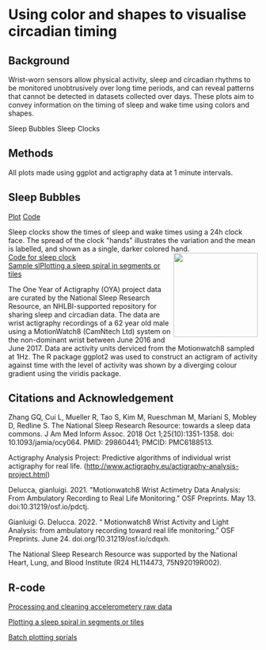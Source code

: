 # Using color and shapes to visualise circadian timing

## Background</summary>
Wrist-worn sensors allow physical activity, sleep and circadian rhythms to be monitored unobtrusively over long time periods, and can reveal patterns that cannot be detected in datasets collected over days. These plots aim to convey information on the timing of sleep and wake time using colors and shapes.

</details>
 Sleep Bubbles
 Sleep Clocks
 
 
##  Methods
All plots made using ggplot and actigraphy data at 1 minute intervals.

## Sleep Bubbles
[Plot](Images/Picture4.jpg)
[Code](/Code/bedtime_plot.R)  


Sleep clocks show the times of sleep and wake times using a 24h clock face.  The spread of the clock "hands" illustrates the variation and the mean is labelled, and shown as a single, darker colored hand.  
<img align="right" width=170 src="https://user-images.githubusercontent.com/29300100/214536508-6ed2b0b6-ac03-4094-9003-837cfd7b63c8.png">
[Code for sleep clock](/code/sleep_clocks.R)  
[Sample slPlotting a sleep spiral in segments or tiles](/analysis/Spirals_plotting.R)          
              
The One Year of Actigraphy (OYA) project data are curated by the National Sleep Research Resource, an NHLBI-supported repository for sharing sleep and circadian data. The data are wrist actigraphy recordings of a 62 year old male using a MotionWatch8 (CamNtech Ltd) system on the non-dominant wrist between June 2016 and June 2017.  Data are activity units derviced from the Motionwatch8 sampled at 1Hz. The R package ggplot2 was used to construct an actigram of activity against time with the level of activity was shown by a diverging colour gradient using the viridis package. 

## Citations and Acknowledgement

Zhang GQ, Cui L, Mueller R, Tao S, Kim M, Rueschman M, Mariani S, Mobley D, Redline S. The National Sleep Research Resource: towards a sleep data commons. J Am Med Inform Assoc. 2018 Oct 1;25(10):1351-1358. doi: 10.1093/jamia/ocy064. PMID: 29860441; PMCID: PMC6188513.

Actigraphy Analysis Project: Predictive algorithms of individual wrist actigraphy for real life. (http://www.actigraphy.eu/actigraphy-analysis-project.html)

Delucca, gianluigi. 2021. "Motionwatch8 Wrist Actimetry Data Analysis: From Ambulatory Recording to Real Life Monitoring." OSF Preprints. May 13. doi:10.31219/osf.io/pdctj.

Gianluigi G. Delucca. 2022. “ Motionwatch8 Wrist Activity and Light Analysis: from ambulatory recording toward real life monitoring.” OSF Preprints. June 24. doi.org/10.31219/osf.io/cdqxh.

The National Sleep Research Resource was supported by the National Heart, Lung, and Blood Institute (R24 HL114473, 75N92019R002).

## R-code  

[Processing and cleaning accelerometery raw data](/analysis/Spirals_data_cleaning.R)  

[Plotting a sleep spiral in segments or tiles](/analysis/Spirals_plotting.R)  

[Batch plotting sprials](https://github.com/cawyse9/Sleep-Spirals/blob/main/analysis/Spirals_batch%20plot.R)  
